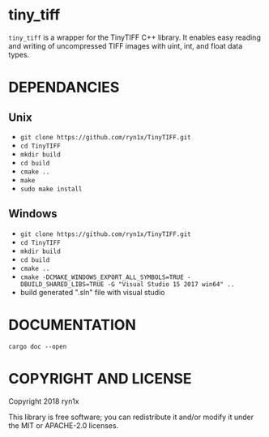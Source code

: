 # tiny_tiff

`tiny_tiff` is a wrapper for the TinyTIFF C++ library. It enables easy reading and writing of
uncompressed TIFF images with uint, int, and float data types.

DEPENDANCIES
============

## Unix

- `git clone https://github.com/ryn1x/TinyTIFF.git`
- `cd TinyTIFF`
- `mkdir build`
- `cd build`
- `cmake ..`
- `make`
- `sudo make install`


## Windows

- `git clone https://github.com/ryn1x/TinyTIFF.git`
- `cd TinyTIFF`
- `mkdir build`
- `cd build`
- `cmake ..`
- `cmake -DCMAKE_WINDOWS_EXPORT_ALL_SYMBOLS=TRUE -DBUILD_SHARED_LIBS=TRUE -G "Visual Studio 15 2017 win64" ..`
- build generated ".sln" file with visual studio

DOCUMENTATION
============
`cargo doc --open`

COPYRIGHT AND LICENSE
=====================

Copyright 2018 ryn1x

This library is free software; you can redistribute it and/or modify it under the MIT or APACHE-2.0 licenses.

